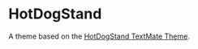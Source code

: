 # HotDogStand

A theme based on the [HotDogStand TextMate Theme](http://colorsublime.com/theme/HotDogStand).
